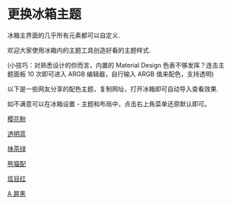 # 更换冰箱主题

冰箱主界面的几乎所有元素都可以自定义.

欢迎大家使用冰箱内的主题工具创造好看的主题样式.

(小技巧：对熟悉设计的你而言，内置的 Material Design 色表不够发挥？连击主题面板 10 次即可进入 ARGB 编辑器，自行输入 ARGB 值来配色，支持透明)

以下是一些网友分享的配色主题，复制网址，打开冰箱即可自动导入查看效果.

如不满意可以在冰箱设置 - 主题和布局中，点击右上角菜单还原默认即可。

[樱花粉](http://icebox.catchingnow.com/theme/-e16b8c-dc9fb4-fedfe1-f5f5f5-fedfe1-77428d/0/default/1) 

[透明蓝](http://icebox.catchingnow.com/theme/-ffc107-1e88e5-1e88e5-451976d2-0d47a1-9e9e9e/0/default/2) 

[抹茶绿](http://icebox.catchingnow.com/theme/-0097a7-90a4ae-e0f2f1-dbb2dfdb-4db6ac-90a4ae/0/default/1) 

[熊猫配](http://icebox.catchingnow.com/theme/-000000-616161-d9ffffff-d9f5f5f5-d9eeeeee-e0e0e0/0/default/1)

[炫目红](http://icebox.catchingnow.com/theme/-fbc02d-ffeb3b-bfef5350-bff44336-bfd32f2f-e0e0e0/0/default/1) 

[A 屏黑](http://icebox.catchingnow.comtheme/-1976d2-1e88e5-000000-000000-212121-9e9e9e/0/default/2) 

